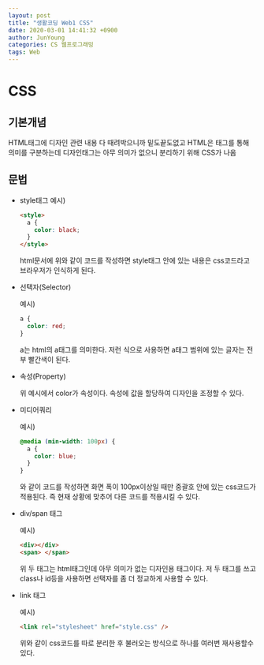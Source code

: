 ```yaml
---
layout: post
title: "생활코딩 Web1 CSS"
date: 2020-03-01 14:41:32 +0900
author: JunYoung
categories: CS 웹프로그래밍
tags: Web
---
```


<h1>CSS</h1>
<h2>기본개념</h2>

HTML태그에 디자인 관련 내용 다 때려박으니까 밑도끝도없고 HTML은 태그를 통해 의미를 구분하는데 디자인태그는 아무 의미가 없으니 분리하기 위해 CSS가 나옴

<h2>문법</h2>

- style태그
  예시)

  ```html
  <style>
    a {
      color: black;
    }
  </style>
  ```

  html문서에 위와 같이 코드를 작성하면 style태그 안에 있는 내용은 css코드라고 브라우저가 인식하게 된다.

- 선택자(Selector)

  예시)

  ```css
  a {
    color: red;
  }
  ```

  a는 html의 a태그를 의미한다. 저런 식으로 사용하면 a태그 범위에 있는 글자는 전부 빨간색이 된다.

- 속성(Property)

  위 예시에서 color가 속성이다. 속성에 값을 할당하여 디자인을 조정할 수 있다.

- 미디어쿼리

  예시)

  ```css
  @media (min-width: 100px) {
    a {
      color: blue;
    }
  }
  ```

  와 같이 코드를 작성하면 화면 폭이 100px이상일 때만 중괄호 안에 있는 css코드가 적용된다. 즉 현재 상황에 맞추어 다른 코드를 적용시킬 수 있다.

- div/span 태그

  예시)

  ```html
  <div></div>
  <span> </span>
  ```

  위 두 태그는 html태그인데 아무 의미가 없는 디자인용 태그이다. 저 두 태그를 쓰고 class나 id등을 사용하면 선택자를 좀 더 정교하게 사용할 수 있다.

- link 태그

  예시)

  ```html
  <link rel="stylesheet" href="style.css" />
  ```

  위와 같이 css코드를 따로 분리한 후 불러오는 방식으로 하나를 여러번 재사용할수 있다.
